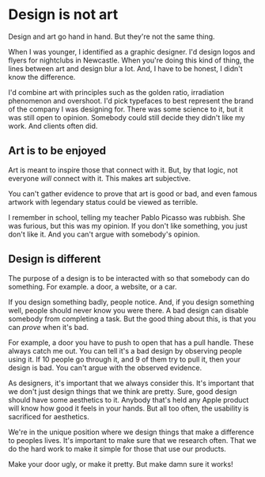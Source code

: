 # Design is not art

Design and art go hand in hand. But they're not the same thing.

When I was younger, I identified as a graphic designer. I'd design logos and flyers for nightclubs in Newcastle. When you're doing this kind of thing, the lines between art and design blur a lot. And, I have to be honest, I didn't know the difference.

I'd combine art with principles such as the golden ratio, irradiation phenomenon and overshoot. I'd pick typefaces to best represent the brand of the company I was designing for. There was some science to it, but it was still open to opinion. Somebody could still decide they didn't like my work. And clients often did.

## Art is to be enjoyed

Art is meant to inspire those that connect with it. But, by that logic, not everyone *will* connect with it. This makes art subjective. 

You can't gather evidence to prove that art is good or bad, and even famous artwork with legendary status could be viewed as terrible. 

I remember in school, telling my teacher Pablo Picasso was rubbish. She was furious, but this was my opinion. If you don't like something, you just don't like it. And you can't argue with somebody's opinion.

## Design is different

The purpose of a design is to be interacted with so that somebody can do something. For example. a door, a website, or a car.

If you design something badly, people notice. And, if you design something well, people should never know you were there. A bad design can disable somebody from completing a task. But the good thing about this, is that you can *prove* when it's bad.

For example, a door you have to push to open that has a pull handle. These always catch me out. You can tell it's a bad design by observing people using it. If 10 people go through it, and 9 of them try to pull it, then your design is bad. You can't argue with the observed evidence.

As designers, it's important that we always consider this. It's important that we don't just design things that we think are pretty. Sure, good design should have some aesthetics to it. Anybody that's held any Apple product will know how good it feels in your hands. But all too often, the usability is sacrificed for aesthetics.

We're in the unique position where we design things that make a difference to peoples lives. It's important to make sure that we research often. That we do the hard work to make it simple for those that use our products.

Make your door ugly, or make it pretty. But make damn sure it works!
